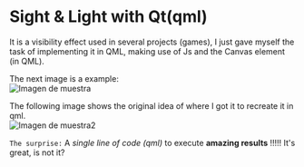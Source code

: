 # Sight & Light with Qt(qml)
It is a visibility effect used in several projects (games), I just gave myself the task of implementing it in QML, making use of Js and the Canvas element (in QML).

The next image is a example:  
![Imagen de muestra](https://answers.unity.com/storage/temp/64963-help2.png)

The following image shows the original idea of where I got it to recreate it in qml.  
![Imagen de muestra2](http://ncase.github.io/sight-and-light/thumb.png)  


`The surprise:` A _single line of code (qml)_ to execute **amazing results** !!!!!
It's great, is not it?
